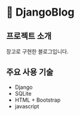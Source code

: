 # :newspaper: DjangoBlog

## 프로젝트 소개
장고로 구현한 블로그입니다.

## 주요 사용 기술
- Django
- SQLite
- HTML + Bootstrap
- javascript
